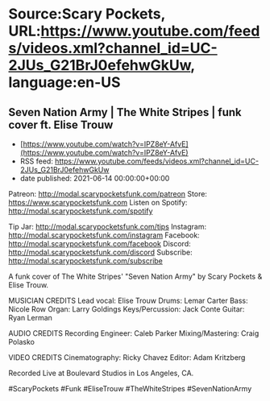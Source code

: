 # Source:Scary Pockets, URL:https://www.youtube.com/feeds/videos.xml?channel_id=UC-2JUs_G21BrJ0efehwGkUw, language:en-US

## Seven Nation Army | The White Stripes | funk cover ft. Elise Trouw
 - [https://www.youtube.com/watch?v=IPZ8eY-AfvE](https://www.youtube.com/watch?v=IPZ8eY-AfvE)
 - RSS feed: https://www.youtube.com/feeds/videos.xml?channel_id=UC-2JUs_G21BrJ0efehwGkUw
 - date published: 2021-06-14 00:00:00+00:00

Patreon: http://modal.scarypocketsfunk.com/patreon
Store: https://www.scarypocketsfunk.com
Listen on Spotify: http://modal.scarypocketsfunk.com/spotify

Tip Jar: http://modal.scarypocketsfunk.com/tips
Instagram: http://modal.scarypocketsfunk.com/instagram
Facebook: http://modal.scarypocketsfunk.com/facebook
Discord: http://modal.scarypocketsfunk.com/discord
Subscribe: http://modal.scarypocketsfunk.com/subscribe

A funk cover of The White Stripes' "Seven Nation Army" by Scary Pockets & Elise Trouw.

MUSICIAN CREDITS
Lead vocal: Elise Trouw
Drums: Lemar Carter
Bass: Nicole Row
Organ: Larry Goldings
Keys/Percussion: Jack Conte
Guitar: Ryan Lerman

AUDIO CREDITS
Recording Engineer: Caleb Parker
Mixing/Mastering: Craig Polasko

VIDEO CREDITS
Cinematography: Ricky Chavez
Editor: Adam Kritzberg

Recorded Live at Boulevard Studios in Los Angeles, CA.

#ScaryPockets #Funk #EliseTrouw #TheWhiteStripes #SevenNationArmy

